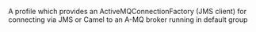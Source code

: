 A profile which provides an ActiveMQConnectionFactory (JMS client) for connecting via JMS or Camel to an A-MQ broker running in default group
